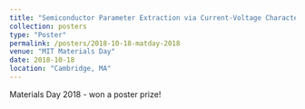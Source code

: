 ```yaml
---
title: "Semiconductor Parameter Extraction via Current-Voltage Characterization and Bayesian Inference Methods"
collection: posters
type: "Poster"
permalink: /posters/2018-10-18-matday-2018
venue: "MIT Materials Day"
date: 2018-10-18
location: "Cambridge, MA"
---
```


Materials Day 2018 - won a poster prize!
